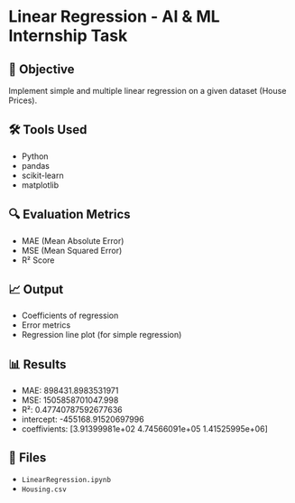 # Linear Regression - AI & ML Internship Task

## 📌 Objective
Implement simple and multiple linear regression on a given dataset (House Prices).

## 🛠️ Tools Used
- Python
- pandas
- scikit-learn
- matplotlib

## 🔍 Evaluation Metrics
- MAE (Mean Absolute Error)
- MSE (Mean Squared Error)
- R² Score

## 📈 Output
- Coefficients of regression
- Error metrics
- Regression line plot (for simple regression)

## 📊 Results
- MAE: 898431.8983531971
- MSE: 1505858701047.998
- R²:  0.47740787592677636
- intercept: -455168.91520697996
- coeffivients:  [3.91399981e+02 4.74566091e+05 1.41525995e+06]


## 📎 Files
- `LinearRegression.ipynb`
- `Housing.csv`

